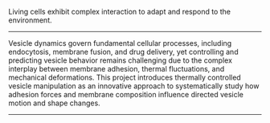 Living cells exhibit complex interaction to adapt and respond to the environment. 




---
Vesicle dynamics govern fundamental cellular processes, including endocytosis, membrane fusion, and drug delivery, yet controlling and predicting vesicle behavior remains challenging due to the complex interplay between membrane adhesion, thermal fluctuations, and mechanical deformations. This project introduces thermally controlled vesicle manipulation as an innovative approach to systematically study how adhesion forces and membrane composition influence directed vesicle motion and shape changes.

---
